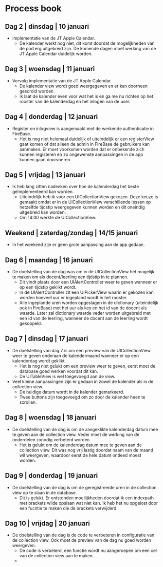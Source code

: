 # Process book

## Dag 2 | dinsdag | 10 januari
* Implementatie van de JT Apple Calendar.
	* De kalender werkt nog niet, dit komt doordat de mogelijkheden van de pod erg uitgebreid zijn. De komende dagen moet werking van de JT Apple Calendar duidelijk worden.

## Dag 3 | woensdag | 11 januari
* Vervolg implementatie van de JT Apple Calendar.
	* De kalender view wordt goed weergegeven en er kan doorheen gescrold worden.
	* Ik laat de kalender even voor wat het is en ga me nu richten op het rooster van de kalenderdag en het inlogen van de user.

## Dag 4 | donderdag | 12 januari
* Register en inlogview is aangemaakt met de werkende authenticatie in FireBase.
	* Het is nog niet helemaal duidelijk of uiteindelijk er een registerView gaat komen of dat alleen de admin in FireBase de gebruikers kan aanmaken. Er moet voorkomen worden dat er onbekende zich kunnen registeren en zo ongewenste aanpassingen in de app kunnen gaan doorvoeren.

## Dag 5 | vrijdag | 13 januari
* Ik heb lang zitten nadenken over hoe de kalenderdag het beste geïmplementeerd kan worden.
	* Uiteindelijk heb ik voor een UICollectionView  gekozen. Deze keuze is gemaakt omdat er in de UICollectionView verschillende lessen op hetzelfde tijdstip weergegeven kunnen worden en dit oneindig uitgebreid kan worden.
	* Om 14:00 werkte de UICollectionView.

## Weekend | zaterdag/zondag | 14/15 januari
* In het weekend zijn er geen grote aanpassing aan de app gedaan.

## Dag 6 | maandag | 16 januari
* De doelstelling van de dag was om in de UICollectionView het mogelijk te maken om als docent/leerling een tijdstip in te plannen.
	* Dit vindt plaats door een UIAlertController weer te geven wanneer er op een tijdstip geklikt wordt.
	* In de UIAlertController zit een UIPickerView waarin er gekozen kan worden hoeveel uur er ingepland wordt in het rooster.
	* Alle ingeplande uren worden opgeslagen in de dictionary (uiteindelijk ook in FireBase) met het uur als key en het id van de docent als waarde. Later zal dictionary waarde veder worden uitgebreid met een id van de leerling, wanneer de docent aan de leerling wordt gekoppeld.

## Dag 7 | dinsdag | 17 januari
* De doelstelling van dag 7 is om een preview van de UICollectionView weer te geven onderaan de kalendermaand wanneer er op een kalenderdag wordt geklikt.
	* Het is nog niet gelukt om een preview weer te geven, eerst moet de database goed werken voordat dit kan.
	* De UITableView is wel toegevoegd aan de view.
* Veel kleine aanpassingen zijn er gedaan in zowel de kalender als in de collection view.
	 * De huidige datum wordt in de kalender gemarkeerd.
	 * Twee buttons zijn toegevoegd om zo door de kalender heen te scrollen.

## Dag 8 | woensdag | 18 januari
* De doelstelling van de dag is om de aangeklikte kalenderdag datum mee te geven aan de collection view. Veder moet de werking van de onderdelen zonodig verbeterd worden.
	* Het is gelukt om de kalenderdag datum mee te geven aan de collection view. Dit was nog vrij lastig doordat naam van de maand wil weergeven, waardoor eerst de hele datum ontleed moest worden. 
	
## Dag 9 | donderdag | 19 januari
* De doelstelling van de dag is om de geregistreerde uren in de collection view op te slaan in de database. 
	* Dit is gelukt. Er ontstonden moeilijkheden doordat ik een indexpath met brackets wilde opslaan wat niet kan. Ik heb het nu opgelost door een fucntie te maken die de brackets verwijderd.

## Dag 10 | vrijdag | 20 januari
* De doelstelling van de dag is de code te verbeteren in configuratie van de collection view. Ook moet de preview van de dag nu goed worden weergeven.
	* De code is verbeterd, een functie wordt nu aangeroepen om een cel van de collection view aan te maken.
	* 
	

	
